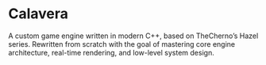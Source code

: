 # Calavera
A custom game engine written in modern C++, based on TheCherno’s Hazel series. Rewritten from scratch with the goal of mastering core engine architecture, real-time rendering, and low-level system design.
